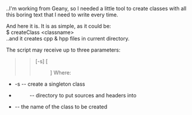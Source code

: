 ..I'm working from Geany, so I needed a little tool to create classes with all this boring text that I need to write every time.  
  
And here it is. It is as simple, as it could be:  
$ createClass \<classname\>  
..and it creates cpp & hpp files in current directory.  

The script may receive up to three parameters:
>>[-s] [<dir>] <classname>
Where:
 * -s -- create a singleton class
 * <dir> -- directory to put sources and headers into
 * <classname> -- the name of the class to be created
